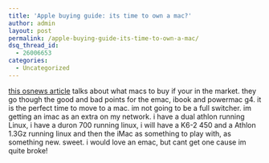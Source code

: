 ```yaml
---
title: 'Apple buying guide: its time to own a mac?'
author: admin
layout: post
permalink: /apple-buying-guide-its-time-to-own-a-mac/
dsq_thread_id:
  - 26006653
categories:
  - Uncategorized
---
```

[this osnews article][1] talks about what macs to buy if your in the market. they go though the good and bad points for the emac, ibook and powermac g4. it is the perfect time to move to a mac. im not going to be a full switcher. im getting an imac as an extra on my network. i have a dual athlon running Linux, i have a duron 700 running linux, i will have a K6-2 450 and a Athlon 1.3Gz running linux and then the iMac as something to play with, as something new. sweet. i would love an emac, but cant get one cause im quite broke!

 [1]: http://www.osnews.com/story.php?news_id=4892